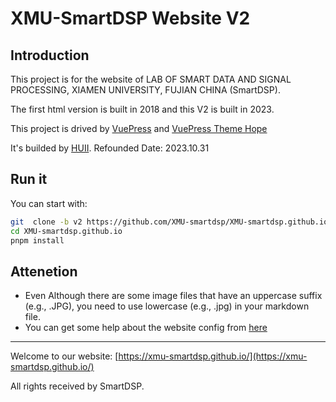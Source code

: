 # XMU-SmartDSP Website V2

## Introduction

This project is for the website of LAB OF SMART DATA AND SIGNAL PROCESSING, XIAMEN UNIVERSITY, FUJIAN CHINA (SmartDSP).

The first html version is built in 2018 and this V2 is built in 2023.

This project is drived by [VuePress](https://v2.vuepress.vuejs.org/zh/) and [VuePress Theme Hope](https://theme-hope.vuejs.press/)

It's builded by [HUII](https://github.com/huiiz).
Refounded Date: 2023.10.31

## Run it

You can start with:

```sh
git  clone -b v2 https://github.com/XMU-smartdsp/XMU-smartdsp.github.io.git
cd XMU-smartdsp.github.io
pnpm install
```

## Attenetion

- Even Although there are some image files that have an uppercase suffix (e.g., .JPG), you need to use lowercase (e.g., .jpg) in your markdown file.
- You can get some help about the website config from [here](https://theme-hope.vuejs.press/zh/config/intro.html)

---

Welcome to our website: [https://xmu-smartdsp.github.io/](https://xmu-smartdsp.github.io/)

All rights received by SmartDSP.
